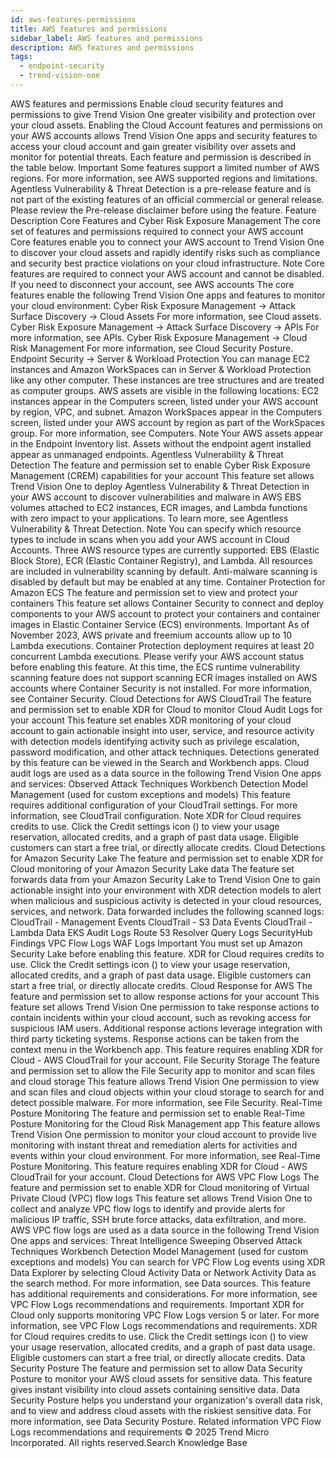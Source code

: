 ```yaml
---
id: aws-features-permissions
title: AWS features and permissions
sidebar_label: AWS features and permissions
description: AWS features and permissions
tags:
  - endpoint-security
  - trend-vision-one
---
```


 AWS features and permissions Enable cloud security features and permissions to give Trend Vision One greater visibility and protection over your cloud assets. Enabling the Cloud Account features and permissions on your AWS accounts allows Trend Vision One apps and security features to access your cloud account and gain greater visibility over assets and monitor for potential threats. Each feature and permission is described in the table below. Important Some features support a limited number of AWS regions. For more information, see AWS supported regions and limitations. Agentless Vulnerability & Threat Detection is a pre-release feature and is not part of the existing features of an official commercial or general release. Please review the Pre-release disclaimer before using the feature. Feature Description Core Features and Cyber Risk Exposure Management The core set of features and permissions required to connect your AWS account Core features enable you to connect your AWS account to Trend Vision One to discover your cloud assets and rapidly identify risks such as compliance and security best practice violations on your cloud infrastructure. Note Core features are required to connect your AWS account and cannot be disabled. If you need to disconnect your account, see AWS accounts The core features enable the following Trend Vision One apps and features to monitor your cloud environment: Cyber Risk Exposure Management → Attack Surface Discovery → Cloud Assets For more information, see Cloud assets. Cyber Risk Exposure Management → Attack Surface Discovery → APIs For more information, see APIs. Cyber Risk Exposure Management → Cloud Risk Management For more information, see Cloud Security Posture. Endpoint Security → Server & Workload Protection You can manage EC2 instances and Amazon WorkSpaces can in Server & Workload Protection like any other computer. These instances are tree structures and are treated as computer groups. AWS assets are visible in the following locations: EC2 instances appear in the Computers screen, listed under your AWS account by region, VPC, and subnet. Amazon WorkSpaces appear in the Computers screen, listed under your AWS account by region as part of the WorkSpaces group. For more information, see Computers. Note Your AWS assets appear in the Endpoint Inventory list. Assets without the endpoint agent installed appear as unmanaged endpoints. Agentless Vulnerability & Threat Detection The feature and permission set to enable Cyber Risk Exposure Management (CREM) capabilities for your account This feature set allows Trend Vision One to deploy Agentless Vulnerability & Threat Detection in your AWS account to discover vulnerabilities and malware in AWS EBS volumes attached to EC2 instances, ECR images, and Lambda functions with zero impact to your applications. To learn more, see Agentless Vulnerability & Threat Detection. Note You can specify which resource types to include in scans when you add your AWS account in Cloud Accounts. Three AWS resource types are currently supported: EBS (Elastic Block Store), ECR (Elastic Container Registry), and Lambda. All resources are included in vulnerability scanning by default. Anti-malware scanning is disabled by default but may be enabled at any time. Container Protection for Amazon ECS The feature and permission set to view and protect your containers This feature set allows Container Security to connect and deploy components to your AWS account to protect your containers and container images in Elastic Container Service (ECS) environments. Important As of November 2023, AWS private and freemium accounts allow up to 10 Lambda executions. Container Protection deployment requires at least 20 concurrent Lambda executions. Please verify your AWS account status before enabling this feature. At this time, the ECS runtime vulnerability scanning feature does not support scanning ECR images installed on AWS accounts where Container Security is not installed. For more information, see Container Security. Cloud Detections for AWS CloudTrail The feature and permission set to enable XDR for Cloud to monitor Cloud Audit Logs for your account This feature set enables XDR monitoring of your cloud account to gain actionable insight into user, service, and resource activity with detection models identifying activity such as privilege escalation, password modification, and other attack techniques. Detections generated by this feature can be viewed in the Search and Workbench apps. Cloud audit logs are used as a data source in the following Trend Vision One apps and services: Observed Attack Techniques Workbench Detection Model Management (used for custom exceptions and models) This feature requires additional configuration of your CloudTrail settings. For more information, see CloudTrail configuration. Note XDR for Cloud requires credits to use. Click the Credit settings icon () to view your usage reservation, allocated credits, and a graph of past data usage. Eligible customers can start a free trial, or directly allocate credits. Cloud Detections for Amazon Security Lake The feature and permission set to enable XDR for Cloud monitoring of your Amazon Security Lake data The feature set forwards data from your Amazon Security Lake to Trend Vision One to gain actionable insight into your environment with XDR detection models to alert when malicious and suspicious activity is detected in your cloud resources, services, and network. Data forwarded includes the following scanned logs: CloudTrail - Management Events CloudTrail - S3 Data Events CloudTrail - Lambda Data EKS Audit Logs Route 53 Resolver Query Logs SecurityHub Findings VPC Flow Logs WAF Logs Important You must set up Amazon Security Lake before enabling this feature. XDR for Cloud requires credits to use. Click the Credit settings icon () to view your usage reservation, allocated credits, and a graph of past data usage. Eligible customers can start a free trial, or directly allocate credits. Cloud Response for AWS The feature and permission set to allow response actions for your account This feature set allows Trend Vision One permission to take response actions to contain incidents within your cloud account, such as revoking access for suspicious IAM users. Additional response actions leverage integration with third party ticketing systems. Response actions can be taken from the context menu in the Workbench app. This feature requires enabling XDR for Cloud - AWS CloudTrail for your account. File Security Storage The feature and permission set to allow the File Security app to monitor and scan files and cloud storage This feature allows Trend Vision One permission to view and scan files and cloud objects within your cloud storage to search for and detect possible malware. For more information, see File Security. Real-Time Posture Monitoring The feature and permission set to enable Real-Time Posture Monitoring for the Cloud Risk Management app This feature allows Trend Vision One permission to monitor your cloud account to provide live monitoring with instant threat and remediation alerts for activities and events within your cloud environment. For more information, see Real-Time Posture Monitoring. This feature requires enabling XDR for Cloud - AWS CloudTrail for your account. Cloud Detections for AWS VPC Flow Logs The feature and permission set to enable XDR for Cloud monitoring of Virtual Private Cloud (VPC) flow logs This feature set allows Trend Vision One to collect and analyze VPC flow logs to identify and provide alerts for malicious IP traffic, SSH brute force attacks, data exfiltration, and more. AWS VPC flow logs are used as a data source in the following Trend Vision One apps and services: Threat Intelligence Sweeping Observed Attack Techniques Workbench Detection Model Management (used for custom exceptions and models) You can search for VPC Flow Log events using XDR Data Explorer by selecting Cloud Activity Data or Network Activity Data as the search method. For more information, see Data sources. This feature has additional requirements and considerations. For more information, see VPC Flow Logs recommendations and requirements. Important XDR for Cloud only supports monitoring VPC Flow Logs version 5 or later. For more information, see VPC Flow Logs recommendations and requirements. XDR for Cloud requires credits to use. Click the Credit settings icon () to view your usage reservation, allocated credits, and a graph of past data usage. Eligible customers can start a free trial, or directly allocate credits. Data Security Posture The feature and permission set to allow Data Security Posture to monitor your AWS cloud assets for sensitive data. This feature gives instant visibility into cloud assets containing sensitive data. Data Security Posture helps you understand your organization's overall data risk, and to view and address cloud assets with the riskiest sensitive data. For more information, see Data Security Posture. Related information VPC Flow Logs recommendations and requirements © 2025 Trend Micro Incorporated. All rights reserved.Search Knowledge Base